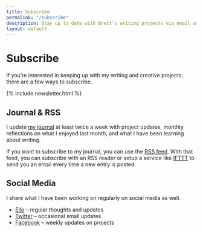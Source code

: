 ```yaml
---
title: Subscribe
permalink: "/subscribe"
description: Stay up to date with Brett's writing projects via email and social media.
layout: default
---
```


# Subscribe

If you’re interested in keeping up with my writing and creative projects, there are a few ways to subscribe.

{% include newsletter.html %}

## Journal & RSS

I update [my journal](/journal/) at least twice a week with project updates, monthly reflections on what I enjoyed last month, and what I have been learning about writing.

If you want to subscribe to my journal, you can use the [RSS feed](http://www.brettchalupa.com/feed.xml). With that feed, you can subscribe with an RSS reader or setup a service like [IFTTT](https://ifttt.com) to send you an email every time a new entry is posted.

## Social Media

I share what I have been working on regularly on social media as well.

- [Ello](https://ello.co/brettchalupa) &ndash; regular thoughts and updates
- [Twitter](https://twitter.com/brettchalupa) &ndash; occasional small updates
- [Facebook](https://www.facebook.com/Brett-Chalupa-607963962732935/) &ndash; weekly updates on projects
